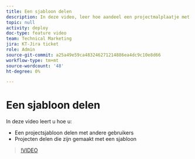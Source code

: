 ```yaml
---
title: Een sjabloon delen
description: In deze video, leer hoe aandeel een projectmalplaatje met andere gebruikers en deelprojecten die met een malplaatje werden gecreeerd.
topic: null
activity: deploy
doc-type: feature video
team: Technical Marketing
jira: KT-Jira ticket
role: Admin
source-git-commit: a25a49e59ca483246271214886ea4dc9c10e8d66
workflow-type: tm+mt
source-wordcount: '48'
ht-degree: 0%

---
```


# Een sjabloon delen

In deze video leert u hoe u:

* Een projectsjabloon delen met andere gebruikers
* Projecten delen die zijn gemaakt met een sjabloon

>[!VIDEO](https://video.tv.adobe.com/v/335211/?quality=12&learn=on)
